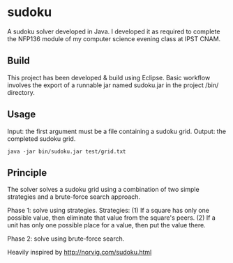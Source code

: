 # sudoku

A sudoku solver developed in Java.
I developed it as required to complete the NFP136 module of my computer science evening class at IPST CNAM.

## Build

This project has been developed & build using Eclipse.
Basic workflow involves the export of a runnable jar named sudoku.jar in the project /bin/ directory.

## Usage

Input: the first argument must be a file containing a sudoku grid.
Output: the completed sudoku grid.

```
java -jar bin/sudoku.jar test/grid.txt
```

## Principle

The solver solves a sudoku grid using a combination of two simple strategies and a brute-force search approach.

Phase 1: solve using strategies.
Strategies:
  (1) If a square has only one possible value, then eliminate that value
      from the square's peers.
  (2) If a unit has only one possible place for a value, then put the value
      there.

Phase 2: solve using brute-force search.

Heavily inspired by http://norvig.com/sudoku.html